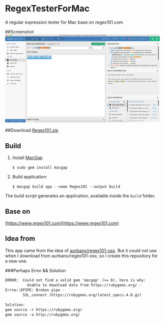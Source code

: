 # RegexTesterForMac
A regular expression tester for Mac base on regex101.com

##Screenshot
![RegexTesterForMac](app/screenshot.png)

##Download
[Regex101.zip](dist/Regex101.zip)

## Build

1. Install [MacGap](https://github.com/MacGapProject/MacGap1) 

   ```$ sudo gem install macgap```

2. Build application:

    ```$ macgap build app --name Regex101 --output build```


The build script generates an application, available inside the `build` folder.


## Base on
[https://www.regex101.com](https://www.regex101.com)

## Idea from
This app came from the idea of [aurbano/regex101-osx](https://github.com/aurbano/regex101-osx). But it could not use when I download from aurbano/regex101-osx, so I create this repository for a new one.


###Perhaps Error && Solution

```
ERROR:  Could not find a valid gem 'macgap' (>= 0), here is why:
          Unable to download data from https://rubygems.org/ - Errno::EPIPE: Broken pipe - 
        SSL_connect (https://rubygems.org/latest_specs.4.8.gz)

Solution:
gem source -r https://rubygems.org/
gem source -a http://rubygems.org/
```

